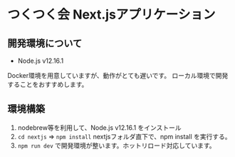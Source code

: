 # つくつく会 Next.jsアプリケーション

## 開発環境について
- Node.js v12.16.1

Docker環境を用意していますが、動作がとても遅いです。
ローカル環境で開発することをおすすめします。

## 環境構築
1. nodebrew等を利用して、Node.js v12.16.1 をインストール
2. `cd nextjs` => `npm install` nextjsフォルダ直下で、npm install を実行する。
3. `npm run dev` で開発環境が整います。ホットリロード対応しています。